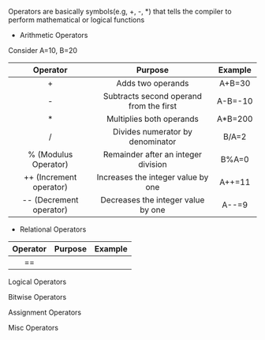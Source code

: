 Operators are basically symbols(e.g, +, -, *) that tells the compiler to perform mathematical or logical functions

- Arithmetic Operators

Consider A=10, B=20


|**Operator**| Purpose | Example | 
| :---:| :---:| :---: |
| + | Adds two operands| A+B=30 |
| - | Subtracts second operand from the first | A-B=-10|
| * | Multiplies both operands | A*B=200 |
| / | Divides numerator by denominator | B/A=2 |
| % (Modulus Operator) |  Remainder after an integer division | B%A=0|
| ++ (Increment operator) | Increases the integer value by one | A++=11|
| -- (Decrement operator) | Decreases the integer value by one | A--=9|

- Relational Operators 

|**Operator**| Purpose | Example |
| :---: | :---: | :---: |
| == | 

Logical Operators 

Bitwise Operators 

Assignment Operators 

Misc Operators
